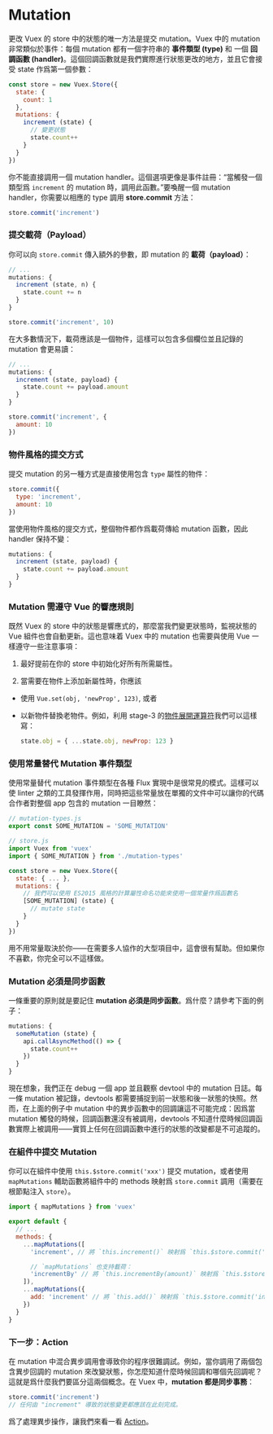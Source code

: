 # Mutation

更改 Vuex 的 store 中的狀態的唯一方法是提交 mutation。Vuex 中的 mutation 非常類似於事件：每個 mutation 都有一個字符串的 **事件類型 (type)** 和 一個 **回調函數 (handler)**。這個回調函數就是我們實際進行狀態更改的地方，並且它會接受 state 作爲第一個參數：

``` js
const store = new Vuex.Store({
  state: {
    count: 1
  },
  mutations: {
    increment (state) {
      // 變更狀態
      state.count++
    }
  }
})
```

你不能直接調用一個 mutation handler。這個選項更像是事件註冊：“當觸發一個類型爲 `increment` 的 mutation 時，調用此函數。”要喚醒一個 mutation handler，你需要以相應的 type 調用 **store.commit** 方法：

``` js
store.commit('increment')
```

### 提交載荷（Payload）

你可以向 `store.commit` 傳入額外的參數，即 mutation 的 **載荷（payload）**：

``` js
// ...
mutations: {
  increment (state, n) {
    state.count += n
  }
}
```
``` js
store.commit('increment', 10)
```

在大多數情況下，載荷應該是一個物件，這樣可以包含多個欄位並且記錄的 mutation 會更易讀：

``` js
// ...
mutations: {
  increment (state, payload) {
    state.count += payload.amount
  }
}
```

``` js
store.commit('increment', {
  amount: 10
})
```

### 物件風格的提交方式

提交 mutation 的另一種方式是直接使用包含 `type` 屬性的物件：

``` js
store.commit({
  type: 'increment',
  amount: 10
})
```

當使用物件風格的提交方式，整個物件都作爲載荷傳給 mutation 函數，因此 handler 保持不變：

``` js
mutations: {
  increment (state, payload) {
    state.count += payload.amount
  }
}
```

### Mutation 需遵守 Vue 的響應規則

既然 Vuex 的 store 中的狀態是響應式的，那麼當我們變更狀態時，監視狀態的 Vue 組件也會自動更新。這也意味着 Vuex 中的 mutation 也需要與使用 Vue 一樣遵守一些注意事項：

1. 最好提前在你的 store 中初始化好所有所需屬性。

2. 當需要在物件上添加新屬性時，你應該

  - 使用 `Vue.set(obj, 'newProp', 123)`, 或者

  - 以新物件替換老物件。例如，利用 stage-3 的[物件展開運算符](https://github.com/sebmarkbage/ecmascript-rest-spread)我們可以這樣寫：

    ``` js
    state.obj = { ...state.obj, newProp: 123 }
    ```

### 使用常量替代 Mutation 事件類型

使用常量替代 mutation 事件類型在各種 Flux 實現中是很常見的模式。這樣可以使 linter 之類的工具發揮作用，同時把這些常量放在單獨的文件中可以讓你的代碼合作者對整個 app 包含的 mutation 一目瞭然：

``` js
// mutation-types.js
export const SOME_MUTATION = 'SOME_MUTATION'
```

``` js
// store.js
import Vuex from 'vuex'
import { SOME_MUTATION } from './mutation-types'

const store = new Vuex.Store({
  state: { ... },
  mutations: {
    // 我們可以使用 ES2015 風格的計算屬性命名功能來使用一個常量作爲函數名
    [SOME_MUTATION] (state) {
      // mutate state
    }
  }
})
```

用不用常量取決於你——在需要多人協作的大型項目中，這會很有幫助。但如果你不喜歡，你完全可以不這樣做。

### Mutation 必須是同步函數

一條重要的原則就是要記住 **mutation 必須是同步函數**。爲什麼？請參考下面的例子：

``` js
mutations: {
  someMutation (state) {
    api.callAsyncMethod(() => {
      state.count++
    })
  }
}
```

現在想象，我們正在 debug 一個 app 並且觀察 devtool 中的 mutation 日誌。每一條 mutation 被記錄，devtools 都需要捕捉到前一狀態和後一狀態的快照。然而，在上面的例子中 mutation 中的異步函數中的回調讓這不可能完成：因爲當 mutation 觸發的時候，回調函數還沒有被調用，devtools 不知道什麼時候回調函數實際上被調用——實質上任何在回調函數中進行的狀態的改變都是不可追蹤的。

### 在組件中提交 Mutation

你可以在組件中使用 `this.$store.commit('xxx')` 提交 mutation，或者使用 `mapMutations` 輔助函數將組件中的 methods 映射爲 `store.commit` 調用（需要在根節點注入 `store`）。

``` js
import { mapMutations } from 'vuex'

export default {
  // ...
  methods: {
    ...mapMutations([
      'increment', // 將 `this.increment()` 映射爲 `this.$store.commit('increment')`

      // `mapMutations` 也支持載荷：
      'incrementBy' // 將 `this.incrementBy(amount)` 映射爲 `this.$store.commit('incrementBy', amount)`
    ]),
    ...mapMutations({
      add: 'increment' // 將 `this.add()` 映射爲 `this.$store.commit('increment')`
    })
  }
}
```

### 下一步：Action

在 mutation 中混合異步調用會導致你的程序很難調試。例如，當你調用了兩個包含異步回調的 mutation 來改變狀態，你怎麼知道什麼時候回調和哪個先回調呢？這就是爲什麼我們要區分這兩個概念。在 Vuex 中，**mutation 都是同步事務**：

``` js
store.commit('increment')
// 任何由 "increment" 導致的狀態變更都應該在此刻完成。
```

爲了處理異步操作，讓我們來看一看 [Action](actions.md)。
